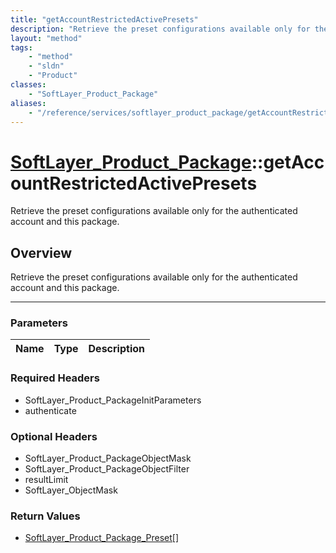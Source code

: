 ```yaml
---
title: "getAccountRestrictedActivePresets"
description: "Retrieve the preset configurations available only for the authenticated account and this package."
layout: "method"
tags:
    - "method"
    - "sldn"
    - "Product"
classes:
    - "SoftLayer_Product_Package"
aliases:
    - "/reference/services/softlayer_product_package/getAccountRestrictedActivePresets"
---
```

# [SoftLayer_Product_Package](/reference/services/SoftLayer_Product_Package)::getAccountRestrictedActivePresets

Retrieve the preset configurations available only for the authenticated account and this package.


## Overview 
Retrieve the preset configurations available only for the authenticated account and this package.

-----

### Parameters 
|Name | Type | Description |
| --- | --- | --- |


### Required Headers
* SoftLayer_Product_PackageInitParameters
* authenticate


### Optional Headers
* SoftLayer_Product_PackageObjectMask
* SoftLayer_Product_PackageObjectFilter
* resultLimit
* SoftLayer_ObjectMask

### Return Values
* <a href='/reference/datatypes/SoftLayer_Product_Package_Preset'>SoftLayer_Product_Package_Preset[] </a>





